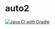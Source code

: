 # auto2
[![Java CI with Gradle](https://github.com/0ldBread/auto2/actions/workflows/gradle.yml/badge.svg)](https://github.com/0ldBread/auto2/actions/workflows/gradle.yml)
